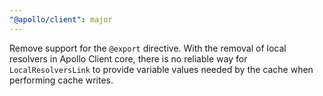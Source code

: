 ```yaml
---
"@apollo/client": major
---
```


Remove support for the `@export` directive. With the removal of local resolvers in Apollo Client core, there is no reliable way for `LocalResolversLink` to provide variable values needed by the cache when performing cache writes.
